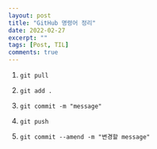 ```yaml
---
layout: post
title: "GitHub 명령어 정리"
date: 2022-02-27
excerpt: ""
tags: [Post, TIL]
comments: true
---
```


1. `git pull`

1. `git add .`

1. `git commit -m "message"`

1. `git push`

1. `git commit --amend -m "변경할 message"`